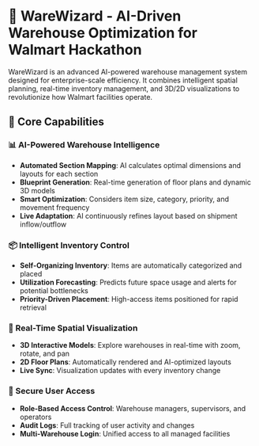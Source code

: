 
# 🧠 WareWizard - AI-Driven Warehouse Optimization for Walmart Hackathon

WareWizard is an advanced AI-powered warehouse management system designed for enterprise-scale efficiency. It combines intelligent spatial planning, real-time inventory management, and 3D/2D visualizations to revolutionize how Walmart facilities operate.

## 🚀 Core Capabilities

### 📊 AI-Powered Warehouse Intelligence
- **Automated Section Mapping**: AI calculates optimal dimensions and layouts for each section
- **Blueprint Generation**: Real-time generation of floor plans and dynamic 3D models
- **Smart Optimization**: Considers item size, category, priority, and movement frequency
- **Live Adaptation**: AI continuously refines layout based on shipment inflow/outflow

### 📦 Intelligent Inventory Control
- **Self-Organizing Inventory**: Items are automatically categorized and placed
- **Utilization Forecasting**: Predicts future space usage and alerts for potential bottlenecks
- **Priority-Driven Placement**: High-access items positioned for rapid retrieval

### 🧭 Real-Time Spatial Visualization
- **3D Interactive Models**: Explore warehouses in real-time with zoom, rotate, and pan
- **2D Floor Plans**: Automatically rendered and AI-optimized layouts
- **Live Sync**: Visualization updates with every inventory change

### 👥 Secure User Access
- **Role-Based Access Control**: Warehouse managers, supervisors, and operators
- **Audit Logs**: Full tracking of user activity and changes
- **Multi-Warehouse Login**: Unified access to all managed facilities

